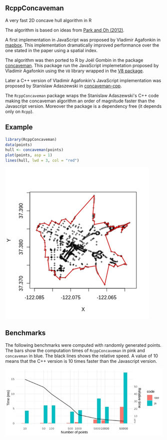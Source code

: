 ## RcppConcaveman

A very fast 2D concave hull algorithm in R

The algorithm is based on ideas from [Park and Oh (2012)](http://www.iis.sinica.edu.tw/page/jise/2012/201205_10.pdf). 

A first implementation in JavaScript was proposed by Vladimir Agafonkin in [mapbox](https://github.com/mapbox/concaveman). This implementation dramatically improved performance over the one stated in the paper using a spatial index. 

The algorithm was then ported to R by Joël Gombin in the package [concaveman](https://github.com/joelgombin/concaveman). This package run the JavaScript implemetation proposed by Vladimir Agafonkin using the `V8` library wrapped in the [V8 package](https://cran.r-project.org/web/packages/V8/index.html).

Later a C++ version of Vladimir Agafonkin's JavaScript implementation was proposed by Stanislaw Adaszewski in [concaveman-cpp](https://github.com/sadaszewski/concaveman-cpp).

The `RcppConcaveman` package wraps the Stanislaw Adaszewski's C++ code making the concaveman algorithm an order of magnitude faster than the Javascript version. Moreover the package is a dependency free (it depends only on `Rcpp`).

## Example

```r
library(RcppConcaveman)
data(points)
hull <- concaveman(points)
plot(points, asp = 1)
lines(hull, lwd = 3, col = "red")
```

![](man/figure/concave.jpeg)

## Benchmarks

The following benchmarks were computed with randomly generated points. The bars show the computation times of `RcppConcaveman` in pink and `concaveman` in blue. The black lines shows the relative speed. A value of 10 means that the C++ version is 10 times faster than the Javascript version.

![](man/figure/timing.jpeg)
